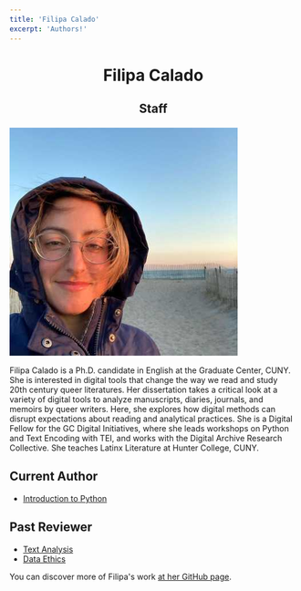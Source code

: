 ```yaml
---
title: 'Filipa Calado'
excerpt: 'Authors!'
---
```


# <p style="text-align: center;"> Filipa Calado </p>

## <p style="text-align: center;"> Staff </p>

![Filipa Calado](/images/authors/filipa-calado.jpg)

Filipa Calado is a Ph.D. candidate in English at the Graduate Center, CUNY. She is interested in digital tools that change the way we read and study 20th century queer literatures. Her dissertation takes a critical look at a variety of digital tools to analyze manuscripts, diaries, journals, and memoirs by queer writers. Here, she explores how digital methods can disrupt expectations about reading and analytical practices. She is a Digital Fellow for the GC Digital Initiatives, where she leads workshops on Python and Text Encoding with TEI, and works with the Digital Archive Research Collective. She teaches Latinx Literature at Hunter College, CUNY.

## Current Author

- [Introduction to Python](https://zweibel.net/DHRI-static/workshops/newthon/)

## Past Reviewer

- [Text Analysis](https://zweibel.net/DHRI-static/workshops/text-analysis/)
- [Data Ethics](https://zweibel.net/DHRI-static/workshops/data-ethics/)

You can discover more of Filipa's work [at her GitHub page](https://github.com/gofilipa).